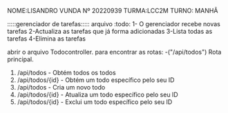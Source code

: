 NOME:LISANDRO VUNDA
Nº 20220939
TURMA:LCC2M
TURNO: MANHÃ


:::::gerenciador de tarefas:::::
arquivo :todo:
1- O gerenciador recebe novas tarefas
2-Actualiza as tarefas que já forma adicionadas
3-Lista todas as tarefas
4-Elimina as tarefas

abrir o arquivo Todocontroller. para encontrar as rotas:
-("/api/todos") Rota principal.
1.  /api/todos - Obtém todos os todos
2.  /api/todos/{id} - Obtém um todo específico pelo seu ID
3.  /api/todos - Cria um novo todo
4.  /api/todos/{id} - Atualiza um todo específico pelo seu ID
5.  /api/todos/{id} - Exclui um todo específico pelo seu ID
